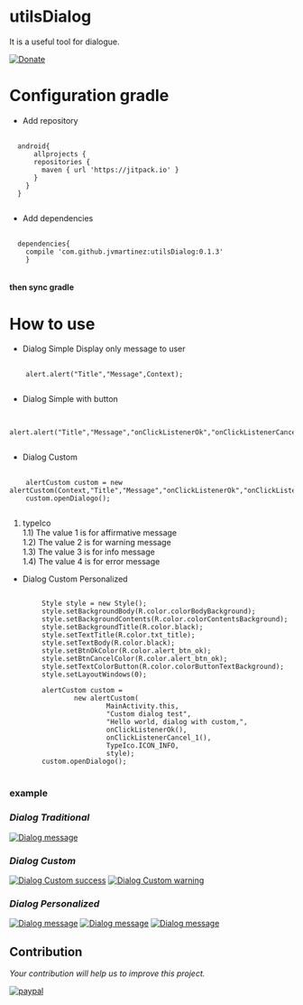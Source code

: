 # utilsDialog
It is a useful tool for dialogue.

[![Donate](https://img.shields.io/badge/Donate-PayPal-green.svg)](https://www.paypal.me/jvmartinez)
# Configuration gradle
* Add repository 
<pre>
  <code>
  android{
      allprojects {
      repositories {        
        maven { url 'https://jitpack.io' }
      }
    }
  }
  </code>
</pre>
* Add dependencies 
<pre>
  <code>
  dependencies{
	compile 'com.github.jvmartinez:utilsDialog:0.1.3'
	}
  </code>
</pre>
#### then sync gradle
# How to use
* Dialog Simple 
Display only message to user
<pre>
  <code>
    alert.alert("Title","Message",Context);
  </code>
</pre>
* Dialog Simple with button
<pre>
  <code>
    alert.alert("Title","Message","onClickListenerOk","onClickListenerCancel",Context);
  </code>
</pre>
* Dialog Custom 

<pre>
  <code>
    alertCustom custom = new alertCustom(Context,"Title","Message","onClickListenerOk","onClickListenerCancel","typeIco");
    custom.openDialogo();
  </code>
</pre>
1) typeIco<br /> 
1.1) The value 1 is for affirmative message<br />
1.2) The value 2 is for warning message<br />
1.3) The value 3 is for info message<br />
1.4) The value 4 is for error message<br />

* Dialog Custom Personalized
<pre>
<code>
        Style style = new Style();
        style.setBackgroundBody(R.color.colorBodyBackground);
        style.setBackgroundContents(R.color.colorContentsBackground);
        style.setBackgroundTitle(R.color.black);
        style.setTextTitle(R.color.txt_title);
        style.setTextBody(R.color.black);
        style.setBtnOkColor(R.color.alert_btn_ok);
        style.setBtnCancelColor(R.color.alert_btn_ok);
        style.setTextColorButton(R.color.colorButtonTextBackground);
        style.setLayoutWindows(0);

        alertCustom custom =
                new alertCustom(
                        MainActivity.this,
                        "Custom dialog test",
                        "Hello world, dialog with custom,",
                        onClickListenerOk(),
                        onClickListenerCancel_1(),
                        TypeIco.ICON_INFO,
                        style);
        custom.openDialogo();
</code>
</pre>
### example
### *Dialog Traditional*
[![Dialog message](img%20/dialogSimple/dialogSimple.png)](img%20/dialogSimple/dialogSimple.png)

### *Dialog Custom*
[![Dialog Custom success](img%20/dialogCustom/CustomDialogButtonOk.png)](img%20/dialogCustom/CustomDialogButtonOk.png)
[![Dialog Custom warning](img%20/dialogCustom/CustomDialog_buntonOk_Cancel.png)](img%20/dialogCustom/CustomDialog_buntonOk_Cancel.png)

### *Dialog Personalized*

[![Dialog message](img%20/dialogCustom/dialog_defautl.png)](img%20/dialogCustom/dialog_defautl.png)
[![Dialog message](img%20/dialogCustom/dialog_ultis_1.png)](img%20/dialogCustom/dialog_ultis_1.png)
[![Dialog message](img%20/dialogCustom/dialog_utils_0.png)](img%20/dialogCustom/dialog_utils_0.png)
## Contribution
 *Your contribution will help us to improve this project.*

[![paypal](https://www.paypalobjects.com/en_US/i/btn/btn_donateCC_LG.gif)](https://www.paypal.me/jvmartinez)


